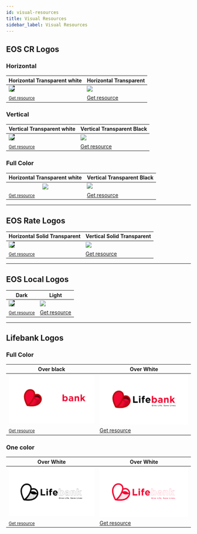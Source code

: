 ```yaml
---
id: visual-resources
title: Visual Resources
sidebar_label: Visual Resources
---
```


## **EOS CR Logos**

### Horizontal
Horizontal Transparent white | Horizontal Transparent
------------ | -------------
<img style="background-color: black;" src="https://raw.githubusercontent.com/eoscostarica/design-assets/master/logos/eosCR/byw-horizontal-transparent-white.png" width="100%">| <img src="https://raw.githubusercontent.com/eoscostarica/design-assets/master/logos/eosCR/byw-horizontal-transparent.png" width="100%">
<small>[Get resource](https://raw.githubusercontent.com/eoscostarica/design-assets/master/logos/eosCR/byw-horizontal-transparent-white.png)</small> | [Get resource](https://raw.githubusercontent.com/eoscostarica/design-assets/master/logos/eosCR/byw-horizontal-transparent.png)

### Vertical

Vertical Transparent white | Vertical Transparent Black
------------ | -------------
<img style="background-color: black;" src="https://raw.githubusercontent.com/eoscostarica/design-assets/master/logos/eosCR/byw-vertical-transparent-white.png" width="100%">| <img src="https://raw.githubusercontent.com/eoscostarica/design-assets/master/logos/eosCR/byw-vertical-transparent-black.png" width="100%">
<small>[Get resource](https://raw.githubusercontent.com/eoscostarica/design-assets/master/logos/eosCR/byw-vertical-transparent-white.png)</small> | [Get resource](https://raw.githubusercontent.com/eoscostarica/design-assets/master/logos/eosCR/byw-vertical-transparent-black.png)

### Full Color

Horizontal Transparent white | Vertical Transparent Black
------------ | -------------
<div style="display: flex; text-align: center; align-content: center; justify-content: center"><img style="align: center" src="https://raw.githubusercontent.com/eoscostarica/design-assets/master/logos/eosCR/fullColor-horizontal-transparent-white.png"></div>| <img style="max-height: 350px" src="https://raw.githubusercontent.com/eoscostarica/design-assets/master/logos/eosCR/fullColor-vertiall-transparent-white.png">
<small>[Get resource](https://raw.githubusercontent.com/eoscostarica/design-assets/master/logos/eosCR/fullColor-horizontal-transparent-white.png)</small> | [Get resource](https://raw.githubusercontent.com/eoscostarica/design-assets/master/logos/eosCR/fullColor-vertiall-transparent-white.png)

* * *

## **EOS Rate Logos**

Horizontal Solid Transparent | Vertical Solid Transparent
------------ | -------------
<img style="background-color: black;" src="https://raw.githubusercontent.com/eoscostarica/design-assets/master/logos/eosrate/eosrate--horizontal-solid-transparent-overlight.png" width="100%">| <img src="https://raw.githubusercontent.com/eoscostarica/design-assets/master/logos/eosrate/eosrate--vertical-solid-transparent-overlight.png" width="100%">
<small>[Get resource](https://raw.githubusercontent.com/eoscostarica/design-assets/master/logos/eosrate/eosrate--horizontal-solid-transparent-overlight.png)</small> | [Get resource](https://raw.githubusercontent.com/eoscostarica/design-assets/master/logos/eosrate/eosrate--vertical-solid-transparent-overlight.png)

* * *

## **EOS Local Logos**

Dark | Light
------------ | -------------
<img style="background-color: black;" src="https://raw.githubusercontent.com/eoscostarica/design-assets/master/logos/eoslocal/eos-Local-forDarkBg.png" width="100%">| <img src="https://raw.githubusercontent.com/eoscostarica/design-assets/master/logos/eoslocal/eos-Local-forlightBg.png" width="100%">
<small>[Get resource](https://raw.githubusercontent.com/eoscostarica/design-assets/master/logos/eoslocal/eos-Local-forDarkBg.png)</small> | [Get resource](https://raw.githubusercontent.com/eoscostarica/design-assets/master/logos/eoslocal/eos-Local-forlightBg.png)

* * *

## Lifebank Logos

### Full Color
Over black | Over White
------------ | -------------
<img style="background-color: black;" src="https://raw.githubusercontent.com/eoscostarica/lifebank/master/docs/logos/1-Overblack-lifebank-logo-v1-may25-2020-01.svg" width="100%"> | <img src="https://raw.githubusercontent.com/eoscostarica/lifebank/master/docs/logos/2-OverWhite-lifebank-logo-v1-may25-2020-01.svg" width="100%">
<small>[Get resource](https://raw.githubusercontent.com/eoscostarica/lifebank/master/docs/logos/1-Overblack-lifebank-logo-v1-may25-2020-01.svg)</small> | [Get resource](https://raw.githubusercontent.com/eoscostarica/lifebank/master/docs/logos/2-OverWhite-lifebank-logo-v1-may25-2020-01.svg)

### One color
Over White | Over White
------------ | -------------
<img src="https://raw.githubusercontent.com/eoscostarica/lifebank/master/docs/logos/3-byw-OverWhite--lifebank-logo-v1-may25-2020-01.svg" width="100%"> | <img src="https://raw.githubusercontent.com/eoscostarica/lifebank/master/docs/logos/4-singleColor-OverWhite--lifebank-logo-v1-may25-2020-01.svg" width="100%">
<small>[Get resource](https://raw.githubusercontent.com/eoscostarica/lifebank/master/docs/logos/3-byw-OverWhite--lifebank-logo-v1-may25-2020-01.svg)</small> | [Get resource](https://raw.githubusercontent.com/eoscostarica/lifebank/master/docs/logos/4-singleColor-OverWhite--lifebank-logo-v1-may25-2020-01.svg)